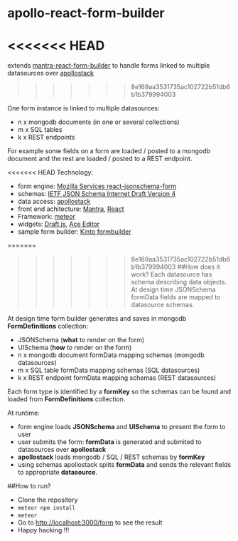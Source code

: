 # apollo-react-form-builder
<<<<<<< HEAD
=======
extends [mantra-react-form-builder](https://github.com/apollo-forms/mantra-react-form-builder) to handle forms linked to multiple datasources over [apollostack](https://github.com/apollostack/apollo)
>>>>>>> 8e169aa3531735ac102722b51db6b1b379994003

One form instance is linked to multiple datasources:
- n x mongodb documents (in one or several collections)
- m x SQL tables
- k x REST endpoints

For example some fields on a form are loaded / posted to a mongodb document and the rest are loaded / posted to a REST endpoint.

<<<<<<< HEAD
Technology:
- form engine: [Mozilla Services react-jsonschema-form](https://github.com/mozilla-services/react-jsonschema-form)
- schemas: [IETF JSON Schema Internet Draft Version 4](http://json-schema.org/documentation.html)
- data access: [apollostack](https://github.com/apollostack/apollo)
- front end achitecture: [Mantra](https://github.com/kadirahq/mantra), [React](https://facebook.github.io/react/)
- Framework: [meteor](www.meteor.com)
- widgets: [Draft.js](https://facebook.github.io/draft-js/), [Ace Editor](https://github.com/securingsincity/react-ace)
- sample form builder: [Kinto formbuilder](https://github.com/Kinto/formbuilder)

=======
>>>>>>> 8e169aa3531735ac102722b51db6b1b379994003
##How does it work?
Each datasource has schema describing data objects. At design time JSONSchema formData fields are mapped to datasource schemas.

At design time form builder generates and saves in mongodb **FormDefinitions** collection:
- JSONSchema (**what** to render on the form)
- UISchema (**how** to render on the form)
- n x mongodb document formData mapping schemas (mongodb datasources)
- m x SQL table formData mapping schemas (SQL datasources)
- k x REST endpoint formData mapping schemas (REST datasources)

Each form type is identified by a **formKey** so the schemas can be found and loaded from **FormDefinitions** collection.

At runtime:
- form engine loads **JSONSchema** and **UISchema** to present the form to user
- user submits the form: **formData** is generated and submited to datasources over **apollostack**
- **apollostack** loads mongodb / SQL / REST schemas by **formKey**
- using schemas apollostack splits **formData** and sends the relevant fields to appropriate **datasource**.

##How to run?
- Clone the repository
- `meteor npm install`
- `meteor` 
- Go to [http://localhost:3000/form](http://localhost:3000/form) to see the result 
- Happy hacking !!!
